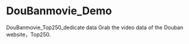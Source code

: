 # DouBanmovie_Demo
DouBanmovie_Top250_dedicate data
Grab the video data of the Douban website，Top250.
